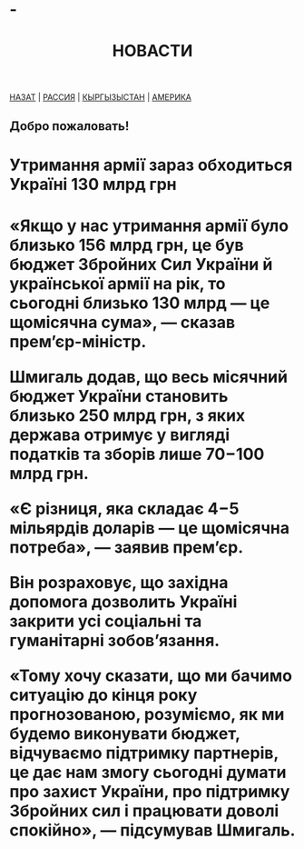 # -
<head>
  <meta charset="utf-8">
 </head> 
 <body>
  <header>
    <h1>НОВАСТИ</h1>
  </header>
  <nav><a href="https://maike1230.github.io/Russiannews/">НАЗАТ</a> | <a href="2.html">РАССИЯ</a> |
       <a href=" https://maike1230.github.io/kyrgyzystan/">КЫРГЫЗЫСТАН</a> | <a href="4.html">АМЕРИКА</a></nav>
  <article>
    <h2>Добро пожаловать!</h2>
  </article>
 </body> 
<h1>Утримання армії зараз обходиться Україні 130 млрд грн<h1>

<p>«Якщо у нас утримання армії було близько 156 млрд грн, це був бюджет Збройних Сил України й української армії на рік, то сьогодні близько 130 млрд — це щомісячна сума», — сказав прем’єр-міністр.

Шмигаль додав, що весь місячний бюджет України становить близько 250 млрд грн, з яких держава отримує у вигляді податків та зборів лише 70−100 млрд грн.

«Є різниця, яка складає 4−5 мільярдів доларів — це щомісячна потреба», — заявив прем’єр.

Він розраховує, що західна допомога дозволить Україні закрити усі соціальні та гуманітарні зобов’язання.

«Тому хочу сказати, що ми бачимо ситуацію до кінця року прогнозованою, розуміємо, як ми будемо виконувати бюджет, відчуваємо підтримку партнерів, це дає нам змогу сьогодні думати про захист України, про підтримку Збройних сил і працювати доволі спокійно», — підсумував Шмигаль.</p>
